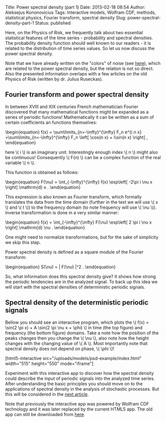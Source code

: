 Title: Power spectral density (part 1)
Date: 2013-02-18 08:54
Author: Aleksejus Kononovicius
Tags: Interactive models, Wolfram CDF, methods, statistical physics, Fourier transform, spectral density
Slug: power-spectral-density-part-1
Status: published

Here, on the Physics of Risk, we frequently talk
about two essential statistical features of the time series -
probability and spectral densities. The probability density function
should well known to our readers - it is related to the distribution of
time series values. So let us now discuss the power spectral
density.<!--more-->

Note that we have already written on the "colors" of noise (see
[here](/colors-of-noise "Colors of noise")),
which are related to the power spectral density, but the relation is not
so direct. Also the presented information overlaps with a few articles
on the old Physics of Risk (written by dr. Julius Ruseckas).

Fourier transform and power spectral density
--------------------------------------------

In between XVIII and XIX centuries French mathematician Fourier
discovered that many mathematical functions might be expanded as a
series of periodic functions! Mathematically it can be written as a sum
of certain coefficients an functions themselves:

\begin{equation}
 f(x) = \sum\limits\_{n=-\infty}^{\infty} F\_n e^{i n x} =\sum\limits\_{n=-\infty}^{\infty} F\_n \left\[ \cos(n x) + i\sin(n x) \right\] , 
\end{equation}

here \\\(  i \\\) is an imaginary unit. Interestingly enough index
\\\(  n \\\) might also be continuous! Consequently \\\(  F(n) \\\) can be
a complex function of the real variable \\\(  n \\\).

This function is obtained as follows:

\begin{equation}
 F(\nu) = \int\_{-\infty}^{\infty} f(x) \exp\left\[ -2\pi i \nu x \right\] \mathrm{d} x . 
\end{equation}

This expression is also known as Fourier transform, which formally
translates the data from the time domain (further in the text we will
use \\\(  x \\\) and \\\(  t \\\)) to the frequency domain (to note
frequency will use \\\(  \nu \\\)). Inverse transformation is done in a
very similar manner:

\begin{equation}
 f(x) = \int\_{-\infty}^{\infty} F(\nu) \exp\left\[ 2 \pi i \nu x \right\] \mathrm{d} \nu . 
\end{equation}

One might need to normalize transformations, but for the sake of
simplicity we skip this step.

Power spectral density is defined as a square module of the Fourier
transform:

\begin{equation}
 S(\nu) = | F(\nu) |^2 . 
\end{equation}

So, what information does this spectral density give? It shows how
strong the periodic tendencies are in the analyzed signal. To back up
this idea we will start with the spectral densities of deterministic
periodic signals.

Spectral density of the deterministic periodic signals
------------------------------------------------------

Bellow you should see an interactive program, which plots the
\\\(  f(x) = \sin(2 \pi x) + A \sin(2 \pi \nu x + \phi) \\\) in
time (the top figure) and frequency (the bottom figure) domains. Take a
note how the position of the peaks changes then you change the \\\( \nu \\\),
also note how the height changes with the changing value of
\\\(  A \\\). Most importantly note that spectral density does not depend
on phase, \\\(  \phi \\\)!

[html5-interactive
src="/uploads/models/psd-example/index.html" width="515"
height="550" mode="iframe"]

Experiment with this interactive app to discover how the spectral density
could describe the input of periodic signals into the analyzed time
series. After understanding the basic principles you should move on to
the applications of spectral density in the analysis of stochastic
processes. But this will be considered in the [next
article](/power-spectral-density-part-2 "Power spectral density (part 2)").

Note that previously the interactive app was powered by Wolfram CDF technology and
it was later replaced by the current HTML5 app. The old app can still be downloaded
from [here](/uploads/2013/random-spectra-en.cdf).

